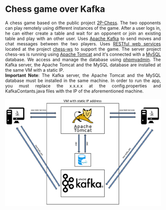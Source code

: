 # Chess game over Kafka
<p align="justify">
A chess game based on the public project <a href="https://github.com/wanfungchui/2P-Chess">2P-Chess</a>. The two opponents can play remotely using different instances of the game. After a user logs in, he can either create a table and wait for an opponent or join an existing table and play with an other user. Uses <a href="https://kafka.apache.org">Apache Kafka</a> to send moves and chat messages between the two players. Uses <a href="https://javaee.github.io/tutorial/jaxrs001.html">RESTful web services</a> located at the project <a href="https://github.com/Thanoschal/chess-ws">chess-ws</a> to support the game. The server project chess-ws is running using <a href="http://tomcat.apache.org/">Apache Tomcat</a> and it's connected with a <a href="https://www.mysql.com/">MySQL</a> database. We access and manage the database using <a href="https://www.phpmyadmin.net/">phpmyadmin</a>. The Kafka server, the Apache Tomcat and the MySQL database are installed at the same VM with a static IP. <br/>
<b>Important Note</b>: The Kafka server, the Apache Tomcat and the MySQL database must be installed in the same machine. In order to run the app, you must replace the x.x.x.x at the config.properties and KafkaContants.java files with the IP of the aforementioned machine.
<br/> <br/> <img src="https://github.com/patschris/ChessOverKafka/blob/master/AppAchitecture.png">
</p>
